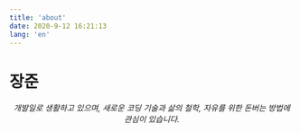 ```yaml
---
title: 'about'
date: 2020-9-12 16:21:13
lang: 'en'
---
```


# 장준

<div align="center">

_개발일로 생활하고 있으며, 새로운 코딩 기술과 삶의 철학, 자유를 위한 돈버는 방법에 관심이 있습니다._

</div>
